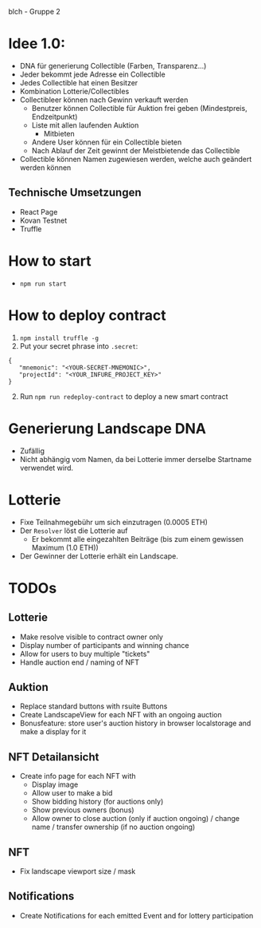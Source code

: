 blch - Gruppe 2
# Idee 1.0:
* DNA für generierung  Collectible (Farben, Transparenz...)
* Jeder bekommt jede Adresse ein Collectible
* Jedes Collectible hat einen Besitzer
* Kombination Lotterie/Collectibles
* Collectibleer können nach Gewinn verkauft werden
    * Benutzer können Collectible für Auktion frei geben (Mindestpreis, Endzeitpunkt)
    * Liste mit allen laufenden Auktion
      * Mitbieten
    * Andere User können für ein Collectible bieten
    * Nach Ablauf der Zeit gewinnt der Meistbietende das Collectible
* Collectible können Namen zugewiesen werden, welche auch geändert werden können

## Technische Umsetzungen
* React Page
* Kovan Testnet
* Truffle


# How to start

* `npm run start`


# How to deploy contract

1. `npm install truffle -g`
2. Put your secret phrase into `.secret`:
```
{
   "mnemonic": "<YOUR-SECRET-MNEMONIC>",
   "projectId": "<YOUR_INFURE_PROJECT_KEY>"
}
```
2. Run `npm run redeploy-contract` to deploy a new smart contract


# Generierung Landscape DNA

* Zufällig
* Nicht abhängig vom Namen, da bei Lotterie immer derselbe Startname verwendet wird.

# Lotterie

* Fixe Teilnahmegebühr um sich einzutragen (0.0005 ETH)
* Der `Resolver` löst die Lotterie auf
   * Er bekommt alle eingezahlten Beiträge (bis zum einem gewissen Maximum (1.0 ETH))
* Der Gewinner der Lotterie erhält ein Landscape.


# TODOs

## Lotterie
* Make resolve visible to contract owner only
* Display number of participants and winning chance
* Allow for users to buy multiple "tickets"
* Handle auction end / naming of NFT

## Auktion
* Replace standard buttons with rsuite Buttons
* Create LandscapeView for each NFT with an ongoing auction
* Bonusfeature: store user's auction history in browser localstorage and make a display for it

## NFT Detailansicht
* Create info page for each NFT with
   * Display image
   * Allow user to make a bid
   * Show bidding history (for auctions only)
   * Show previous owners (bonus)
   * Allow owner to close auction (only if auction ongoing) / change name / transfer ownership (if no auction ongoing)

## NFT
* Fix landscape viewport size / mask

## Notifications
* Create Notifications for each emitted Event and for lottery participation